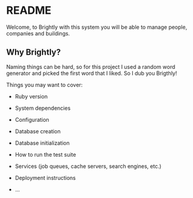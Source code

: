 # README

Welcome, to Brightly with this system you will be able to manage people, companies and buildings.

## Why Brightly?

Naming things can be hard, so for this project I used a random word generator and picked the 
first word that I liked. So I dub you Brigthly!

Things you may want to cover:

* Ruby version

* System dependencies

* Configuration

* Database creation

* Database initialization

* How to run the test suite

* Services (job queues, cache servers, search engines, etc.)

* Deployment instructions

* ...
